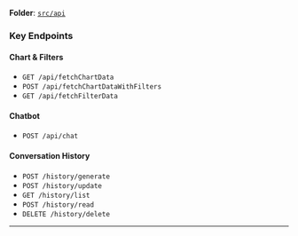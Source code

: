 <!-- ##  API Overview -->

 **Folder**: [`src/api`](https://github.com/microsoft/Conversation-Knowledge-Mining-Solution-Accelerator/tree/main/src/api)

###  Key Endpoints

####  Chart & Filters

- `GET /api/fetchChartData`
- `POST /api/fetchChartDataWithFilters`
- `GET /api/fetchFilterData`

####  Chatbot

- `POST /api/chat`

####  Conversation History

- `POST /history/generate`
- `POST /history/update`
- `GET /history/list`
- `POST /history/read`
- `DELETE /history/delete`



---

<!-- ##  Architecture to Code Mapping

| Component                          | Location                        |
|-----------------------------------|----------------------------------|
| Web Front-End                     | `src/web-app`                    |
| API Layer                         | `src/api`                        |
| Azure OpenAI + Semantic Kernel    | `src/api/conversationInsightsProcessor` |
| Chart Data Processing             | `src/api/chartProcessor/`        |
| Vector Search + SQL               | `src/api/vectorIndexer/`        |
| Cosmos DB for History             | Handled in `history` endpoints   |

--- -->